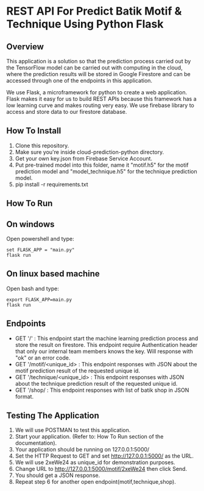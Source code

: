 # REST API For Predict Batik Motif & Technique Using Python Flask
## Overview
This application is a solution so that the prediction process carried out by the TensorFlow model can be carried out with computing in the cloud, where the prediction results will be stored in Google Firestore and can be accessed through one of the endpoints in this application.

We use Flask, a microframework for python to create a web application. Flask makes it easy for us to build REST APIs because this framework has a low learning curve and makes routing very easy. We use firebase library to access and store data to our firestore database.

## How To Install
1. Clone this repository.
2. Make sure you're inside cloud-prediction-python directory.
3. Get your own key.json from Firebase Service Account.
4. Put pre-trained model into this folder, name it "motif.h5" for the motif prediction model and "model_technique.h5" for the technique prediction model.
5. pip install -r requirements.txt

## How To Run
## On windows

Open powershell and type:

    set FLASK_APP = "main.py"
    flask run
## On linux based machine

Open bash and type:
  
    export FLASK_APP=main.py
    flask run
## Endpoints
- GET '/<filename>' : This endpoint start the machine learning prediction process and store the result on firestore. This endpoint require Authentication header that only our internal team members knows the key. Will response with "ok" or an error code.
- GET '/motif/<unique_id> : This endpoint responses with JSON about the motif prediction result of the requested unique id.
- GET '/technique/<unique_id> : This endpoint responses with JSON about the technique prediction result of the requested unique id.
- GET '/shop/ : This endpoint responses with list of batik shop in JSON format.
## Testing The Application
1. We will use POSTMAN to test this application.
2. Start your application. (Refer to: How To Run section of the documentation).
3. Your application should be running on 127.0.0.1:5000/
4. Set the HTTP Request to GET and set http://127.0.0.1:5000/ as the URL.
5. We will use 2xeWe24 as unique_id for demonstration purposes.
6. Change URL to http://127.0.0.1:5000/motif/2xeWe24 then click Send.
7. You should get a JSON response.
8. Repeat step 6 for another open endpoint(motif,technique,shop).
    